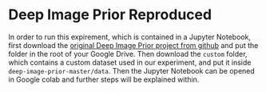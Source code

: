 # Deep Image Prior Reproduced
In order to run this expirement, which is contained in a Jupyter Notebook, first download the [original Deep Image Prior project from github](https://dmitryulyanov.github.io/deep_image_prior) and put the folder in the root of your Google Drive. Then download the `custom` folder, which contains a custom dataset used in our experiment, and put it inside `deep-image-prior-master/data`. Then the Jupyter Notebook can be opened in Google colab and further steps will be explained within.
